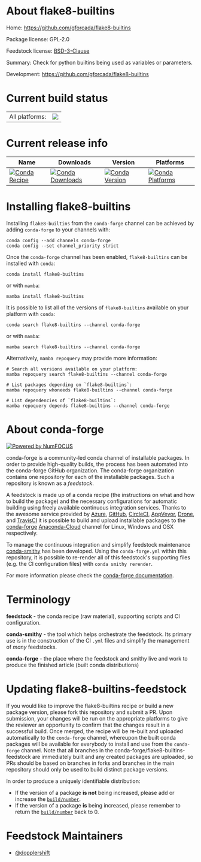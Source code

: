 About flake8-builtins
=====================

Home: https://github.com/gforcada/flake8-builtins

Package license: GPL-2.0

Feedstock license: [BSD-3-Clause](https://github.com/conda-forge/flake8-builtins-feedstock/blob/main/LICENSE.txt)

Summary: Check for python builtins being used as variables or parameters.

Development: https://github.com/gforcada/flake8-builtins

Current build status
====================


<table><tr><td>All platforms:</td>
    <td>
      <a href="https://dev.azure.com/conda-forge/feedstock-builds/_build/latest?definitionId=2918&branchName=main">
        <img src="https://dev.azure.com/conda-forge/feedstock-builds/_apis/build/status/flake8-builtins-feedstock?branchName=main">
      </a>
    </td>
  </tr>
</table>

Current release info
====================

| Name | Downloads | Version | Platforms |
| --- | --- | --- | --- |
| [![Conda Recipe](https://img.shields.io/badge/recipe-flake8--builtins-green.svg)](https://anaconda.org/conda-forge/flake8-builtins) | [![Conda Downloads](https://img.shields.io/conda/dn/conda-forge/flake8-builtins.svg)](https://anaconda.org/conda-forge/flake8-builtins) | [![Conda Version](https://img.shields.io/conda/vn/conda-forge/flake8-builtins.svg)](https://anaconda.org/conda-forge/flake8-builtins) | [![Conda Platforms](https://img.shields.io/conda/pn/conda-forge/flake8-builtins.svg)](https://anaconda.org/conda-forge/flake8-builtins) |

Installing flake8-builtins
==========================

Installing `flake8-builtins` from the `conda-forge` channel can be achieved by adding `conda-forge` to your channels with:

```
conda config --add channels conda-forge
conda config --set channel_priority strict
```

Once the `conda-forge` channel has been enabled, `flake8-builtins` can be installed with `conda`:

```
conda install flake8-builtins
```

or with `mamba`:

```
mamba install flake8-builtins
```

It is possible to list all of the versions of `flake8-builtins` available on your platform with `conda`:

```
conda search flake8-builtins --channel conda-forge
```

or with `mamba`:

```
mamba search flake8-builtins --channel conda-forge
```

Alternatively, `mamba repoquery` may provide more information:

```
# Search all versions available on your platform:
mamba repoquery search flake8-builtins --channel conda-forge

# List packages depending on `flake8-builtins`:
mamba repoquery whoneeds flake8-builtins --channel conda-forge

# List dependencies of `flake8-builtins`:
mamba repoquery depends flake8-builtins --channel conda-forge
```


About conda-forge
=================

[![Powered by
NumFOCUS](https://img.shields.io/badge/powered%20by-NumFOCUS-orange.svg?style=flat&colorA=E1523D&colorB=007D8A)](https://numfocus.org)

conda-forge is a community-led conda channel of installable packages.
In order to provide high-quality builds, the process has been automated into the
conda-forge GitHub organization. The conda-forge organization contains one repository
for each of the installable packages. Such a repository is known as a *feedstock*.

A feedstock is made up of a conda recipe (the instructions on what and how to build
the package) and the necessary configurations for automatic building using freely
available continuous integration services. Thanks to the awesome service provided by
[Azure](https://azure.microsoft.com/en-us/services/devops/), [GitHub](https://github.com/),
[CircleCI](https://circleci.com/), [AppVeyor](https://www.appveyor.com/),
[Drone](https://cloud.drone.io/welcome), and [TravisCI](https://travis-ci.com/)
it is possible to build and upload installable packages to the
[conda-forge](https://anaconda.org/conda-forge) [Anaconda-Cloud](https://anaconda.org/)
channel for Linux, Windows and OSX respectively.

To manage the continuous integration and simplify feedstock maintenance
[conda-smithy](https://github.com/conda-forge/conda-smithy) has been developed.
Using the ``conda-forge.yml`` within this repository, it is possible to re-render all of
this feedstock's supporting files (e.g. the CI configuration files) with ``conda smithy rerender``.

For more information please check the [conda-forge documentation](https://conda-forge.org/docs/).

Terminology
===========

**feedstock** - the conda recipe (raw material), supporting scripts and CI configuration.

**conda-smithy** - the tool which helps orchestrate the feedstock.
                   Its primary use is in the construction of the CI ``.yml`` files
                   and simplify the management of *many* feedstocks.

**conda-forge** - the place where the feedstock and smithy live and work to
                  produce the finished article (built conda distributions)


Updating flake8-builtins-feedstock
==================================

If you would like to improve the flake8-builtins recipe or build a new
package version, please fork this repository and submit a PR. Upon submission,
your changes will be run on the appropriate platforms to give the reviewer an
opportunity to confirm that the changes result in a successful build. Once
merged, the recipe will be re-built and uploaded automatically to the
`conda-forge` channel, whereupon the built conda packages will be available for
everybody to install and use from the `conda-forge` channel.
Note that all branches in the conda-forge/flake8-builtins-feedstock are
immediately built and any created packages are uploaded, so PRs should be based
on branches in forks and branches in the main repository should only be used to
build distinct package versions.

In order to produce a uniquely identifiable distribution:
 * If the version of a package **is not** being increased, please add or increase
   the [``build/number``](https://docs.conda.io/projects/conda-build/en/latest/resources/define-metadata.html#build-number-and-string).
 * If the version of a package **is** being increased, please remember to return
   the [``build/number``](https://docs.conda.io/projects/conda-build/en/latest/resources/define-metadata.html#build-number-and-string)
   back to 0.

Feedstock Maintainers
=====================

* [@dopplershift](https://github.com/dopplershift/)

